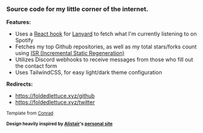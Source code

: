 ### **Source code for my little corner of the internet.**

**Features:**
- Uses a [React hook](https://github.com/alii/use-lanyard) for [Lanyard](https://github.com/Phineas/lanyard) to fetch what I'm currently listening to on Spotify
- Fetches my top Github repositories, as well as my total stars/forks count using [ISR (Incremental Static Regeneration)](https://nextjs.org/docs/basic-features/data-fetching/incremental-static-regeneration)
- Utilizes Discord webhooks to receive messages from those who fill out the contact form
- Uses TailwindCSS, for easy light/dark theme configuration

**Redirects:**
- https://foldedlettuce.xyz/github
- https://foldedlettuce.xyz/twitter


<sub>Template from [Conrad](https://github.com/cnrad/cnrad.dev)</sub>

<sub>**Design heavily inspired by [Alistair](https://github.com/alii)'s [personal site](https://alistair.sh)**</sub>

